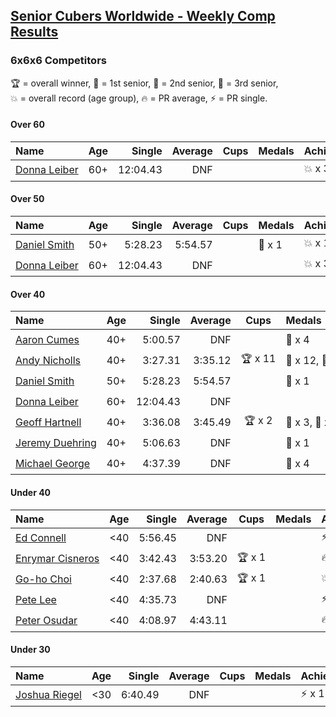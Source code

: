 <style>table {white-space: nowrap;}</style>

## [Senior Cubers Worldwide - Weekly Comp Results](/scw-comp/results/)
### 6x6x6 Competitors

<span style="white-space: nowrap;">🏆 = overall winner</span>, <span style="white-space: nowrap;">🥇 = 1st senior</span>, <span style="white-space: nowrap;">🥈 = 2nd senior</span>, <span style="white-space: nowrap;">🥉 = 3rd senior</span>, <span style="white-space: nowrap;">💥 = overall record (age group)</span>, <span style="white-space: nowrap;">🔥 = PR average</span>, <span style="white-space: nowrap;">⚡ = PR single</span>.

#### Over 60

| Name | Age | Single | Average | Cups | Medals | Achievements |
| :-- | :--: | --: | --: | :--: | :-- | :-- |
| [Donna Leiber](../../persons/donna_leiber/666.md) | 60+ | 12:04.43 | DNF |  |  | 💥 x 3, ⚡ x 3 |

#### Over 50

| Name | Age | Single | Average | Cups | Medals | Achievements |
| :-- | :--: | --: | --: | :--: | :-- | :-- |
| [Daniel Smith](../../persons/daniel_smith/666.md) | 50+ | 5:28.23 | 5:54.57 |  | 🥈 x 1 | 💥 x 1, 🔥 x 1, ⚡ x 1 |
| [Donna Leiber](../../persons/donna_leiber/666.md) | 60+ | 12:04.43 | DNF |  |  | 💥 x 3, ⚡ x 3 |

#### Over 40

| Name | Age | Single | Average | Cups | Medals | Achievements |
| :-- | :--: | --: | --: | :--: | :-- | :-- |
| [Aaron Cumes](../../persons/aaron_cumes/666.md) | 40+ | 5:00.57 | DNF |  | 🥉 x 4 | ⚡ x 3 |
| [Andy Nicholls](../../persons/andy_nicholls/666.md) | 40+ | 3:27.31 | 3:35.12 | 🏆 x 11 | 🥇 x 12, 🥈 x 1 | 💥 x 5, 🔥 x 2, ⚡ x 4 |
| [Daniel Smith](../../persons/daniel_smith/666.md) | 50+ | 5:28.23 | 5:54.57 |  | 🥈 x 1 | 💥 x 1, 🔥 x 1, ⚡ x 1 |
| [Donna Leiber](../../persons/donna_leiber/666.md) | 60+ | 12:04.43 | DNF |  |  | 💥 x 3, ⚡ x 3 |
| [Geoff Hartnell](../../persons/geoff_hartnell/666.md) | 40+ | 3:36.08 | 3:45.49 | 🏆 x 2 | 🥇 x 3, 🥈 x 11, 🥉 x 1 | 🔥 x 4, ⚡ x 3 |
| [Jeremy Duehring](../../persons/jeremy_duehring/666.md) | 40+ | 5:06.63 | DNF |  | 🥉 x 1 | ⚡ x 2 |
| [Michael George](../../persons/michael_george/666.md) | 40+ | 4:37.39 | DNF |  | 🥉 x 4 | ⚡ x 7 |

#### Under 40

| Name | Age | Single | Average | Cups | Medals | Achievements |
| :-- | :--: | --: | --: | :--: | :-- | :-- |
| [Ed Connell](../../persons/ed_connell/666.md) | <40 | 5:56.45 | DNF |  |  | ⚡ x 1 |
| [Enrymar Cisneros](../../persons/enrymar_cisneros/666.md) | <40 | 3:42.43 | 3:53.20 | 🏆 x 1 |  | 🔥 x 1, ⚡ x 1 |
| [Go-ho Choi](../../persons/go_ho_choi/666.md) | <40 | 2:37.68 | 2:40.63 | 🏆 x 1 |  | 💥 x 1, 🔥 x 1, ⚡ x 1 |
| [Pete Lee](../../persons/pete_lee/666.md) | <40 | 4:35.73 | DNF |  |  | ⚡ x 4 |
| [Peter Osudar](../../persons/peter_osudar/666.md) | <40 | 4:08.97 | 4:43.11 |  |  | 🔥 x 1, ⚡ x 1 |

#### Under 30

| Name | Age | Single | Average | Cups | Medals | Achievements |
| :-- | :--: | --: | --: | :--: | :-- | :-- |
| [Joshua Riegel](../../persons/joshua_riegel/666.md) | <30 | 6:40.49 | DNF |  |  | ⚡ x 1 |


<!-- Global site tag (gtag.js) - Google Analytics -->
<script async src="https://www.googletagmanager.com/gtag/js?id=UA-86348435-3"></script>
<script>window.dataLayer = window.dataLayer || []; function gtag() {dataLayer.push(arguments);} gtag('js', new Date()); gtag('config', 'UA-86348435-3');</script>

